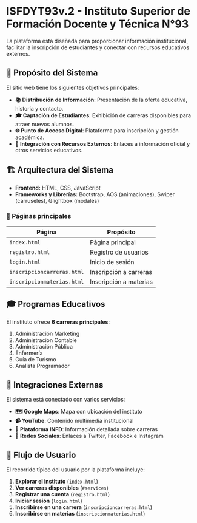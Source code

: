 # ISFDYT93v.2 - Instituto Superior de Formación Docente y Técnica N°93

La plataforma está diseñada para proporcionar información institucional, facilitar la inscripción de estudiantes y conectar con recursos educativos externos.

## 🚀 Propósito del Sistema
El sitio web tiene los siguientes objetivos principales:
- **📚 Distribución de Información**: Presentación de la oferta educativa, historia y contacto.
- **🎓 Captación de Estudiantes**: Exhibición de carreras disponibles para atraer nuevos alumnos.
- **🌐 Punto de Acceso Digital**: Plataforma para inscripción y gestión académica.
- **🔗 Integración con Recursos Externos**: Enlaces a información oficial y otros servicios educativos.

## 🏗️ Arquitectura del Sistema 
- **Frontend:** HTML, CSS, JavaScript
- **Frameworks y Librerías:** Bootstrap, AOS (animaciones), Swiper (carruseles), Glightbox (modales)

### 📜 Páginas principales
| Página | Propósito |
|--------|----------|
| `index.html` | Página principal |
| `registro.html` | Registro de usuarios |
| `login.html` | Inicio de sesión |
| `inscripcioncarreras.html` | Inscripción a carreras |
| `inscripcionmaterias.html` | Inscripción a materias |

## 🎓 Programas Educativos
El instituto ofrece **6 carreras principales**:
1. Administración Marketing
2. Administración Contable
3. Administración Pública
4. Enfermería
5. Guía de Turismo
6. Analista Programador

## 🔗 Integraciones Externas
El sistema está conectado con varios servicios:
- **🗺️ Google Maps**: Mapa con ubicación del instituto
- **📹 YouTube**: Contenido multimedia institucional
- **📘 Plataforma INFD**: Información detallada sobre carreras
- **📱 Redes Sociales**: Enlaces a Twitter, Facebook e Instagram

## 🔄 Flujo de Usuario
El recorrido típico del usuario por la plataforma incluye:
1. **Explorar el instituto** (`index.html`)
2. **Ver carreras disponibles** (`#services`)
3. **Registrar una cuenta** (`registro.html`)
4. **Iniciar sesión** (`login.html`)
5. **Inscribirse en una carrera** (`inscripcioncarreras.html`)
6. **Inscribirse en materias** (`inscripcionmaterias.html`)

